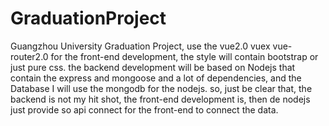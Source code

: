 # GraduationProject
Guangzhou University Graduation Project, use the vue2.0 vuex vue-router2.0 for the front-end development, the style will contain bootstrap or just pure css. the backend development will be based on Nodejs that contain the express and mongoose and a lot of dependencies, and the Database I will use the mongodb for the nodejs. so, just be clear that, the backend is not my hit shot, the front-end development is, then de nodejs just provide so api connect for the front-end to connect the data.
